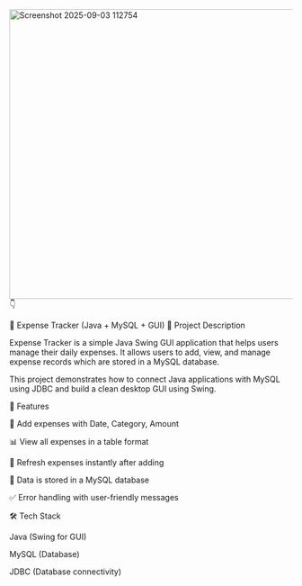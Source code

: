 <img width="760" height="515" alt="Screenshot 2025-09-03 112754" src="https://github.com/user-attachments/assets/95e3a4b8-9961-44f7-9f68-271e86bc3103" />
👇

📌 Expense Tracker (Java + MySQL + GUI)
📖 Project Description

Expense Tracker is a simple Java Swing GUI application that helps users manage their daily expenses.
It allows users to add, view, and manage expense records which are stored in a MySQL database.

This project demonstrates how to connect Java applications with MySQL using JDBC and build a clean desktop GUI using Swing.

🚀 Features

📅 Add expenses with Date, Category, Amount

📊 View all expenses in a table format

🔄 Refresh expenses instantly after adding

💾 Data is stored in a MySQL database

✅ Error handling with user-friendly messages

🛠 Tech Stack

Java (Swing for GUI)

MySQL (Database)

JDBC (Database connectivity)
